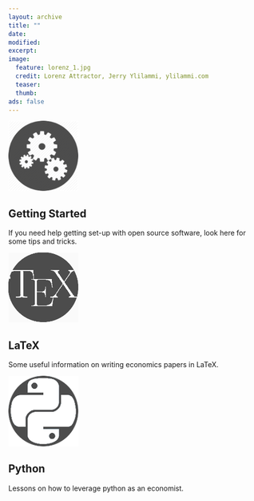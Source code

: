```yaml
---
layout: archive
title: ""
date:
modified:
excerpt:
image:
  feature: lorenz_1.jpg
  credit: Lorenz Attractor, Jerry Ylilammi, ylilammi.com
  teaser:
  thumb:
ads: false
---
```


<div class="tile">
	<a href="{{ site.url }}/tips/"><img src="/images/gears.png" /></a>
    <h2 class="post-title">Getting Started</h2>
	<p class="post-excerpt">If you need help getting set-up with open source software, look here for some tips and tricks.</p>
</div>

<div class="tile">
	<a href="{{ site.url }}/tex/"><img src="/images/tex1.png" /></a>
    <h2 class="post-title">LaTeX</h2>
	<p class="post-excerpt">Some useful information on writing economics papers in LaTeX.</p>
</div>

<div class="tile">
	<a href="{{ site.url }}/programming/python.html"><img src="/images/python1.png" /></a>
    <h2 class="post-title">Python</h2>
	<p class="post-excerpt">Lessons on how to leverage python as an economist.</p>
</div>
<script>
  (function(i,s,o,g,r,a,m){i['GoogleAnalyticsObject']=r;i[r]=i[r]||function(){
  (i[r].q=i[r].q||[]).push(arguments)},i[r].l=1*new Date();a=s.createElement(o),
  m=s.getElementsByTagName(o)[0];a.async=1;a.src=g;m.parentNode.insertBefore(a,m)
  })(window,document,'script','//www.google-analytics.com/analytics.js','ga');

  ga('create', 'UA-62675051-1', 'auto');
  ga('send', 'pageview');

</script>
